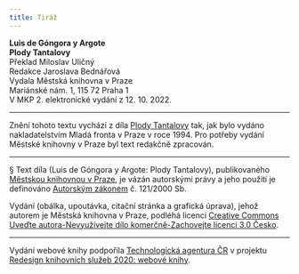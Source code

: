 ```yaml
---
title: Tiráž
---
```


**Luis de Góngora y Argote    
Plody Tantalovy**  
Překlad Miloslav Uličný  
Redakce Jaroslava Bednářová  
Vydala Městská knihovna v Praze  
Mariánské nám. 1, 115 72 Praha 1  
V MKP 2. elektronické vydání z 12. 10. 2022.

***

Znění tohoto textu vychází z díla [Plody Tantalovy](https://search.mlp.cz/cz/titul/plody-tantalovy/50505/) tak, jak bylo vydáno nakladatelstvím Mladá fronta v Praze v roce 1994. Pro potřeby vydání Městské knihovny v Praze byl text redakčně zpracován.

***

§
Text díla (Luis de Góngora y Argote: Plody Tantalovy), publikovaného [Městskou knihovnou v Praze](https://www.mlp.cz/cz/), je vázán autorskými právy a jeho použití je definováno [Autorským zákonem](https://www.mkcr.cz/predpisy-zakonu-709.html) č. 121/2000 Sb.


Vydání (obálka, upoutávka, citační stránka a grafická úprava), jehož autorem je Městská knihovna v Praze, podléhá licenci [Creative Commons Uveďte autora-Nevyužívejte dílo komerčně-Zachovejte licenci 3.0 Česko](https://creativecommons.org/licenses/by-nc-sa/3.0/cz/).

***

Vydání webové knihy podpořila [Technologická agentura ČR](https://www.tacr.cz/) v projektu [Redesign knihovních služeb 2020: webové knihy](https://starfos.tacr.cz/cs/project/TL04000391).